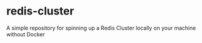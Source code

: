 # redis-cluster
A simple repository for spinning up a Redis Cluster locally on your machine without Docker
